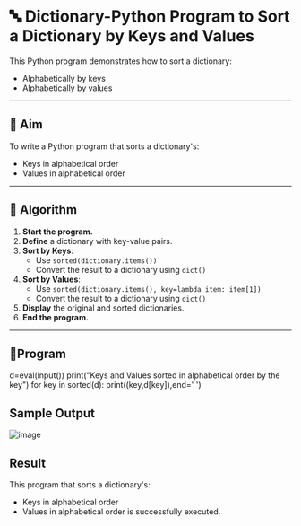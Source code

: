 # 🔤 Dictionary-Python Program to Sort a Dictionary by Keys and Values

This Python program demonstrates how to sort a dictionary:
- Alphabetically by keys
- Alphabetically by values

---

## 🎯 Aim

To write a Python program that sorts a dictionary's:
- Keys in alphabetical order
- Values in alphabetical order

---

## 🧠 Algorithm

1. **Start the program.**
2. **Define** a dictionary with key-value pairs.
3. **Sort by Keys**:
   - Use `sorted(dictionary.items())`
   - Convert the result to a dictionary using `dict()`
4. **Sort by Values**:
   - Use `sorted(dictionary.items(), key=lambda item: item[1])`
   - Convert the result to a dictionary using `dict()`
5. **Display** the original and sorted dictionaries.
6. **End the program.**

---

## 🧪Program
d=eval(input())
print("Keys and Values sorted in alphabetical order by the key")
for key in sorted(d):
    print((key,d[key]),end=' ')

## Sample Output
![image](https://github.com/user-attachments/assets/d12a6133-d25e-4d7a-987d-bffde4111975)


## Result
This program that sorts a dictionary's:
- Keys in alphabetical order
- Values in alphabetical order
is successfully executed.

